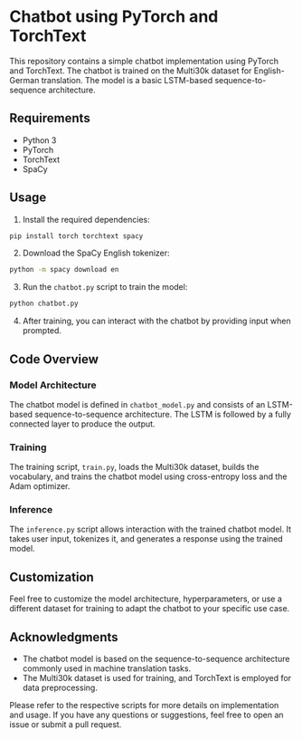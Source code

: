 # Chatbot using PyTorch and TorchText

This repository contains a simple chatbot implementation using PyTorch and TorchText. The chatbot is trained on the Multi30k dataset for English-German translation. The model is a basic LSTM-based sequence-to-sequence architecture.

## Requirements
- Python 3
- PyTorch
- TorchText
- SpaCy

## Usage
1. Install the required dependencies:

```bash
pip install torch torchtext spacy
```

2. Download the SpaCy English tokenizer:

```bash
python -m spacy download en
```

3. Run the `chatbot.py` script to train the model:

```bash
python chatbot.py
```

4. After training, you can interact with the chatbot by providing input when prompted.

## Code Overview

### Model Architecture
The chatbot model is defined in `chatbot_model.py` and consists of an LSTM-based sequence-to-sequence architecture. The LSTM is followed by a fully connected layer to produce the output.

### Training
The training script, `train.py`, loads the Multi30k dataset, builds the vocabulary, and trains the chatbot model using cross-entropy loss and the Adam optimizer.

### Inference
The `inference.py` script allows interaction with the trained chatbot model. It takes user input, tokenizes it, and generates a response using the trained model.

## Customization
Feel free to customize the model architecture, hyperparameters, or use a different dataset for training to adapt the chatbot to your specific use case.

## Acknowledgments
- The chatbot model is based on the sequence-to-sequence architecture commonly used in machine translation tasks.
- The Multi30k dataset is used for training, and TorchText is employed for data preprocessing.

Please refer to the respective scripts for more details on implementation and usage. If you have any questions or suggestions, feel free to open an issue or submit a pull request.